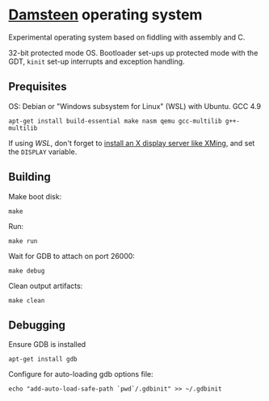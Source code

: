 # [Damsteen](http://damsteen.nl) operating system

Experimental operating system based on fiddling with assembly and C.

32-bit protected mode OS. Bootloader set-ups up protected mode with the GDT, `kinit` set-up interrupts and exception handling.

## Prequisites

OS: Debian or "Windows subsystem for Linux" (WSL) with Ubuntu.
GCC 4.9

```
apt-get install build-essential make nasm qemu gcc-multilib g++-multilib
```

If using *WSL*, don't forget to [install an X display server like XMing](https://damsteen.nl/blog/2016/08/20/run-gui-programs-on-bash-on-ubuntu-on-windows), and set the `DISPLAY` variable.

## Building

Make boot disk:

```
make
```

Run:

```
make run
```

Wait for GDB to attach on port 26000:

```
make debug
```

Clean output artifacts:

```
make clean
```

## Debugging

Ensure GDB is installed

```
apt-get install gdb
```

Configure for auto-loading gdb options file:

```
echo "add-auto-load-safe-path `pwd`/.gdbinit" >> ~/.gdbinit
```